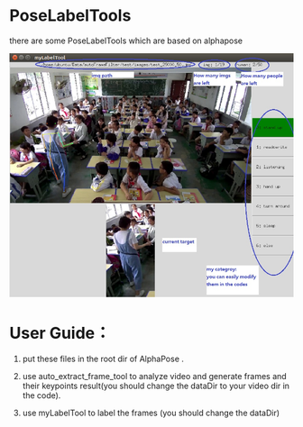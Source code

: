 # PoseLabelTools
there are some PoseLabelTools which are based on alphapose

![image](https://github.com/lightfate/PoseLabelTools/blob/master/images/myLabelTools-GUI.jpg)

# User Guide：

1. put these files in the root dir of AlphaPose .

2. use auto_extract_frame_tool to analyze video and generate frames and their keypoints result(you should change the dataDir to your video dir in the code).

3. use myLabelTool to label the frames (you should change the dataDir)



